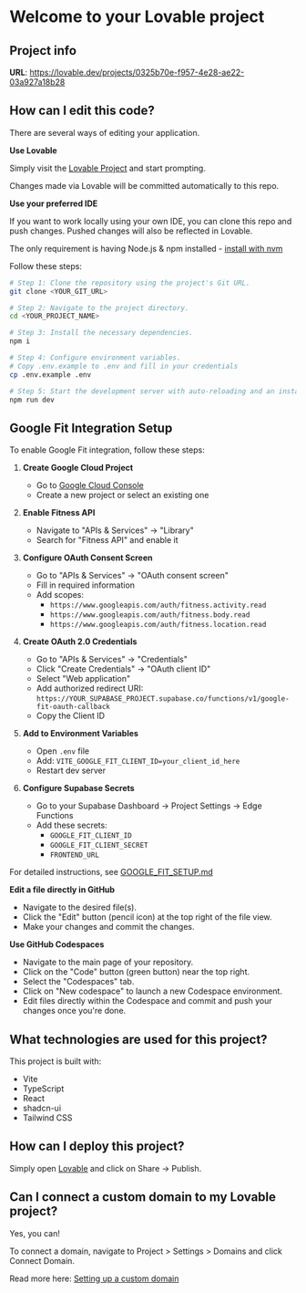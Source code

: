 # Welcome to your Lovable project

## Project info

**URL**: https://lovable.dev/projects/0325b70e-f957-4e28-ae22-03a927a18b28

## How can I edit this code?

There are several ways of editing your application.

**Use Lovable**

Simply visit the [Lovable Project](https://lovable.dev/projects/0325b70e-f957-4e28-ae22-03a927a18b28) and start prompting.

Changes made via Lovable will be committed automatically to this repo.

**Use your preferred IDE**

If you want to work locally using your own IDE, you can clone this repo and push changes. Pushed changes will also be reflected in Lovable.

The only requirement is having Node.js & npm installed - [install with nvm](https://github.com/nvm-sh/nvm#installing-and-updating)

Follow these steps:

```sh
# Step 1: Clone the repository using the project's Git URL.
git clone <YOUR_GIT_URL>

# Step 2: Navigate to the project directory.
cd <YOUR_PROJECT_NAME>

# Step 3: Install the necessary dependencies.
npm i

# Step 4: Configure environment variables.
# Copy .env.example to .env and fill in your credentials
cp .env.example .env

# Step 5: Start the development server with auto-reloading and an instant preview.
npm run dev
```

## Google Fit Integration Setup

To enable Google Fit integration, follow these steps:

1. **Create Google Cloud Project**
   - Go to [Google Cloud Console](https://console.cloud.google.com/)
   - Create a new project or select an existing one

2. **Enable Fitness API**
   - Navigate to "APIs & Services" → "Library"
   - Search for "Fitness API" and enable it

3. **Configure OAuth Consent Screen**
   - Go to "APIs & Services" → "OAuth consent screen"
   - Fill in required information
   - Add scopes:
     - `https://www.googleapis.com/auth/fitness.activity.read`
     - `https://www.googleapis.com/auth/fitness.body.read`
     - `https://www.googleapis.com/auth/fitness.location.read`

4. **Create OAuth 2.0 Credentials**
   - Go to "APIs & Services" → "Credentials"
   - Click "Create Credentials" → "OAuth client ID"
   - Select "Web application"
   - Add authorized redirect URI: `https://YOUR_SUPABASE_PROJECT.supabase.co/functions/v1/google-fit-oauth-callback`
   - Copy the Client ID

5. **Add to Environment Variables**
   - Open `.env` file
   - Add: `VITE_GOOGLE_FIT_CLIENT_ID=your_client_id_here`
   - Restart dev server

6. **Configure Supabase Secrets**
   - Go to your Supabase Dashboard → Project Settings → Edge Functions
   - Add these secrets:
     - `GOOGLE_FIT_CLIENT_ID`
     - `GOOGLE_FIT_CLIENT_SECRET`
     - `FRONTEND_URL`

For detailed instructions, see [GOOGLE_FIT_SETUP.md](./GOOGLE_FIT_SETUP.md)

**Edit a file directly in GitHub**

- Navigate to the desired file(s).
- Click the "Edit" button (pencil icon) at the top right of the file view.
- Make your changes and commit the changes.

**Use GitHub Codespaces**

- Navigate to the main page of your repository.
- Click on the "Code" button (green button) near the top right.
- Select the "Codespaces" tab.
- Click on "New codespace" to launch a new Codespace environment.
- Edit files directly within the Codespace and commit and push your changes once you're done.

## What technologies are used for this project?

This project is built with:

- Vite
- TypeScript
- React
- shadcn-ui
- Tailwind CSS

## How can I deploy this project?

Simply open [Lovable](https://lovable.dev/projects/0325b70e-f957-4e28-ae22-03a927a18b28) and click on Share -> Publish.

## Can I connect a custom domain to my Lovable project?

Yes, you can!

To connect a domain, navigate to Project > Settings > Domains and click Connect Domain.

Read more here: [Setting up a custom domain](https://docs.lovable.dev/features/custom-domain#custom-domain)

